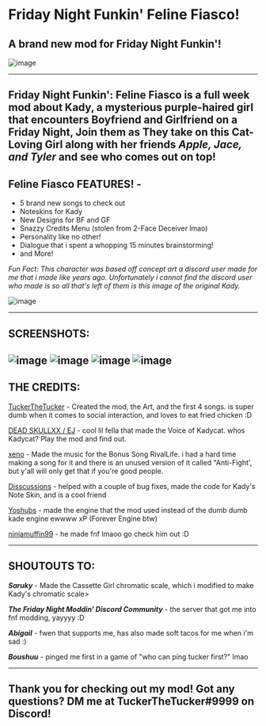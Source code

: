 # Friday Night Funkin' Feline Fiasco!
A brand new mod for Friday Night Funkin'!
----------------------------------------------

![image](https://cdn.discordapp.com/attachments/611109687416324108/992620633831772282/Untitled457_20220701211420.png)

----------------------------------------------
Friday Night Funkin': Feline Fiasco is a full week mod about Kady, a mysterious purple-haired girl that encounters Boyfriend and Girlfriend on a Friday Night, Join them as They take on this Cat-Loving Girl along with her friends *Apple, Jace, and Tyler* and see who comes out on top!
----------------------------------------------
**Feline Fiasco FEATURES!** - 
- 
- 5 brand new songs to check out
- Noteskins for Kady
- New Designs for BF and GF
- Snazzy Credits Menu (stolen from 2-Face Deceiver lmao)
- Personality like no other!
- Dialogue that i spent a whopping 15 minutes brainstorming!
- and More!

*Fun Fact: This character was based off concept art a discord user made for me that i made like years ago. Unfortunately i cannot find the discord user who made is so all that's left of them is this image of the original Kady.*

![image](https://cdn.discordapp.com/attachments/611109687416324108/992625078439247932/catgirl_mod.jpg)

----------------------------------------------
SCREENSHOTS:
----------------------------------------------
![image](https://cdn.discordapp.com/attachments/611109687416324108/992639469201150083/ss1.png)
![image](https://cdn.discordapp.com/attachments/611109687416324108/992639469767376906/ss2.png)
![image](https://cdn.discordapp.com/attachments/611109687416324108/992639470052585582/ss3.png)
![image](https://cdn.discordapp.com/attachments/611109687416324108/992639470358761492/ss4.png)
----------------------------------------------
THE CREDITS:
----------------------------------------------

[TuckerTheTucker](https://twitter.com/TuckerTheTucker) - Created the mod, the Art, and the first 4 songs. is super dumb when it comes to social interaction, and loves to eat fried chicken :D

[DEAD SKULLXX / EJ](https://www.youtube.com/channel/UCWxNOohS72ICFXJni8Imk_A) - cool lil fella that made the Voice of Kadycat. whos Kadycat? Play the mod and find out.

[xeno](https://youtube.com/channel/UCg72scHADGQ1RnQIHfrVMbw) - Made the music for the Bonus Song RivalLife. i had a hard time making a song for it and there is an unused version of it called "Anti-Fight', but y'all will only get that if you're good people.

[Disscussions](https://www.youtube.com/channel/UCAawAIWR5XfJE6T0JdYpzzg) - helped with a couple of bug fixes, made the code for Kady's Note Skin, and is a cool friend

[Yoshubs](https://github.com/Yoshubs) - made the engine that the mod used instead of the dumb dumb kade engine ewwww xP (Forever Engine btw)

[ninjamuffin99](https://ninjamuffin99.newgrounds.com/) - he made fnf lmaoo go check him out :D

----------------------------------------------
SHOUTOUTS TO:
----------------------------------------------
***Saruky*** - Made the Cassette Girl chromatic scale, which i modified to make Kady's chromatic scale>

***The Friday Night Moddin' Discord Community*** - the server that got me into fnf modding, yayyyy :D

***Abigail*** - fwen that supports me, has also made soft tacos for me when i'm sad :)

***Boushuu*** - pinged me first in a game of "who can ping tucker first?" lmao

----------------------------------------------
Thank you for checking out my mod! Got any questions? DM me at TuckerTheTucker#9999 on Discord!
----------------------------------------------
